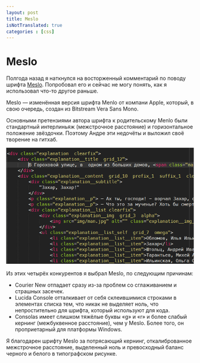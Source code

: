 ```yaml
---
layout: post
title: Meslo
isNotTranslated: true
categories : [css]
---
```


Meslo
============================

Полгода назад я наткнулся на восторженный комментарий по поводу шрифта [Meslo][1]. Попробовал его и сейчас не могу понять, как я использовал что-то другое раньше.

Meslo — изменённая версия шрифта Menlo от компани Apple, который, в свою очередь, создан из Bitstream Vera Sans Mono.

Основными претензиями автора шрифта к родительскому Menlo были стандартный интерлиньяж (межстрочное расстояние) и горизонтальное положение звёздочки. Поэтому Андре эти недочёты и выложил своё творение на гитхаб.  

![Meslo][2]

Из этих четырёх конкурентов я выбрал Meslo, по следующим причинам:

* Courier New отпадает сразу из-за проблем со сглаживанием и страшных засечек.
* Lucida Console отталкивает от себя склеившимися строками в элементах списка тем, что никак не выделяет ноль, что непростительно для шрифта, который используют для кода.
* Consolas имеет слишком тяжёлые буквы «g» и «r» и более слабый кернинг (межбуквенное расстояние), чем у Meslo. Более того, он проприетарный для платформы Windows.

Я благодарен шрифту Meslo за потрясающий кернинг, откалиброванное межстрочное расстояние, выделенный ноль и превосходный баланс черного и белого в типографском рисунке.



[1]: https://github.com/andreberg/Meslo-Font
[2]: ../img/meslo-html-sample.png "Meslo"
